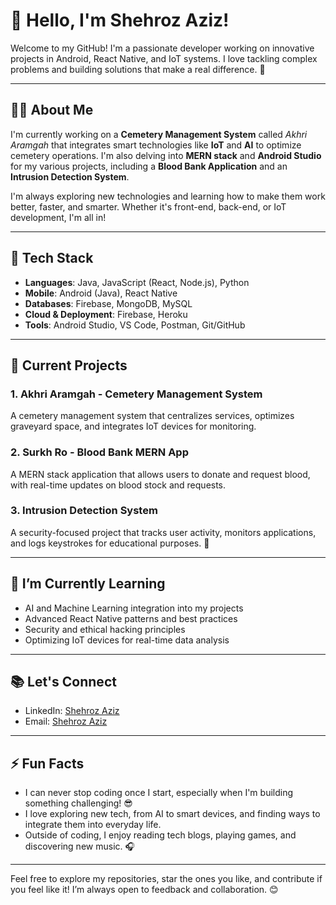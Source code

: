 # 👋 Hello, I'm Shehroz Aziz!

Welcome to my GitHub! I'm a passionate developer working on innovative projects in Android, React Native, and IoT systems. I love tackling complex problems and building solutions that make a real difference. 🚀

---

## 🧑‍💻 About Me

I'm currently working on a **Cemetery Management System** called *Akhri Aramgah* that integrates smart technologies like **IoT** and **AI** to optimize cemetery operations. I'm also delving into **MERN stack** and **Android Studio** for my various projects, including a **Blood Bank Application** and an **Intrusion Detection System**.

I'm always exploring new technologies and learning how to make them work better, faster, and smarter. Whether it's front-end, back-end, or IoT development, I'm all in!

---

## 🔧 Tech Stack

- **Languages**: Java, JavaScript (React, Node.js), Python
- **Mobile**: Android (Java), React Native
- **Databases**: Firebase, MongoDB, MySQL
- **Cloud & Deployment**: Firebase, Heroku
- **Tools**: Android Studio, VS Code, Postman, Git/GitHub

---

## 📍 Current Projects

### 1. **Akhri Aramgah - Cemetery Management System**
A cemetery management system that centralizes services, optimizes graveyard space, and integrates IoT devices for monitoring.

### 2. **Surkh Ro - Blood Bank MERN App**
A MERN stack application that allows users to donate and request blood, with real-time updates on blood stock and requests.

### 3. **Intrusion Detection System**
A security-focused project that tracks user activity, monitors applications, and logs keystrokes for educational purposes. 🔐

---

## 🌱 I’m Currently Learning

- AI and Machine Learning integration into my projects
- Advanced React Native patterns and best practices
- Security and ethical hacking principles
- Optimizing IoT devices for real-time data analysis

---

## 📚 Let's Connect

- LinkedIn: [Shehroz Aziz](www.linkedin.com/in/muhammad-shehroz-aziz-6b4753251)
- Email: [Shehroz Aziz](mailto:shehrozaziz786@gmail.com)

---

## ⚡ Fun Facts

- I can never stop coding once I start, especially when I'm building something challenging! 😎
- I love exploring new tech, from AI to smart devices, and finding ways to integrate them into everyday life.
- Outside of coding, I enjoy reading tech blogs, playing games, and discovering new music. 🎧

---

Feel free to explore my repositories, star the ones you like, and contribute if you feel like it! I’m always open to feedback and collaboration. 😊
